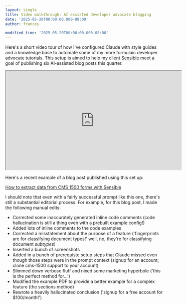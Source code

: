 ```yaml
---
layout: single
title: Video walkthrough: AI-assisted developer advocate blogging
date: '2025-05-20T00:00:00.000-08:00'
author: frances

modified_time: '2025-05-20T00:00:00.000-08:00'
---
```


Here's a short video tour of how I've configured Claude with style guides and a knowledge base to automate some of my more formulaic developer advocate tutorials. This setup is aimed to help my client [Sensible](https://sensible-website.webflow.io/) meet a goal of publishing six AI-assisted blog posts this quarter.


<iframe width="560" height="315" src="https://www.youtube.com/embed/5I0nG5c2Bc0?vq=720 frameborder="0" allow="accelerometer; autoplay; clipboard-write; encrypted-media; gyroscope; picture-in-picture" allowfullscreen></iframe>


Here's a recent example of a blog post published using this set up:

[How to extract data from CMS 1500 forms with Sensible](https://www.sensible.so/blog/how-to-extract-data-from-cms-1500-forms-with-sensible)


I should note that even with a fairly successful prompt like this one, there's still a substantial editorial process. For example, for this blog post, I made the following manual edits:

- Corrected some inaccurately generated inline code comments (code hallucination is still a thing even with a prebuilt example config!)
- Added lots of inline comments to the code examples
- Corrected a misstatement about the purpose of a feature ('fingerprints are for classifying document types!' well, no, they're for classifying document *subtypes*)
- Inserted a bunch of screenshots
- Added in a bunch of prerequiste setup steps that Claude missed even though those steps were in the prompt context (signup for an account; clone cms-1500 support to your account)
- Slimmed down verbose fluff and nixed some marketing hyperbole ('this is the perfect method for...')
- Modified the example PDF to provide a better example for a complex feature (the sections method)
- Rewrote a heavily hallucinated conclusion ('signup for a free account for $100/month!')